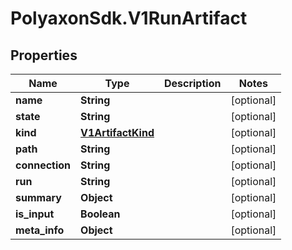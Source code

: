 # PolyaxonSdk.V1RunArtifact

## Properties

Name | Type | Description | Notes
------------ | ------------- | ------------- | -------------
**name** | **String** |  | [optional] 
**state** | **String** |  | [optional] 
**kind** | [**V1ArtifactKind**](V1ArtifactKind.md) |  | [optional] 
**path** | **String** |  | [optional] 
**connection** | **String** |  | [optional] 
**run** | **String** |  | [optional] 
**summary** | **Object** |  | [optional] 
**is_input** | **Boolean** |  | [optional] 
**meta_info** | **Object** |  | [optional] 


